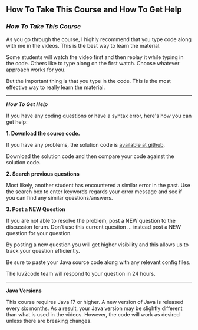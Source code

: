 ## How To Take This Course and How To Get Help

### **_How To Take This Course_**

As you go through the course, I highly recommend that you type code
along with me in the videos. This is the best way to learn the material.

Some students will watch the video first and then replay it while typing in
the code. Others like to type along on the first watch. Choose whatever
approach works for you.

But the important thing is that you type in the code. This is the most effective way to really learn the material.

---

**_How To Get Help_**

If you have any coding questions or have a syntax error, here's how you can get help:

**1. Download the source code.**

If you have any problems, the solution code is [available at github](https://github.com/darbyluv2code/spring-boot-3-spring-6-hibernate-for-beginners).

Download the solution code and then compare your code against the solution code.

**2. Search previous questions**

Most
likely, another student has encountered a similar error in the past.
Use the search box to enter keywords regards your error message and see
if you can find any similar questions/answers.

**3. Post a NEW Question**

If
you are not able to resolve the problem, post a NEW question to the
discussion forum. Don't use this current question ... instead post a NEW
question for your question.

By posting a new question you will get higher visibility and this allows us to track your question efficiently.

Be sure to paste your Java source code along with any relevant config files.

The luv2code team will respond to your question in 24 hours.

---

**Java Versions**

This
course requires Java 17 or higher. A new version of Java is released
every six months. As a result, your Java version may be slightly
different than what is used in the videos. However, the code will work
as desired unless there are breaking changes.
